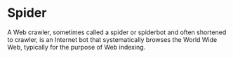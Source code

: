 # Spider

A Web crawler, sometimes called a spider or spiderbot and often shortened to crawler, is an Internet bot that systematically browses the World Wide Web, typically for the purpose of Web indexing.
